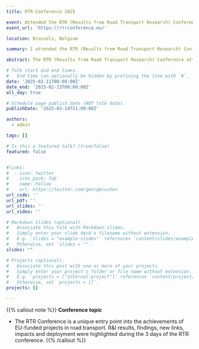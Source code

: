 ```yaml
---
title: RTR Conference 2025

event: Attended the RTR (Results from Road Transport Research) Conference 2025
event_url: 'https://rtrconference.eu/'

location: Brussels, Belgium

summary: I attended the RTR (Results from Road Transport Research) Conference 2025

abstract: The RTR (Results from Road Transport Research) Conference attracted its largest audience to date, with more than 500 participants on-site and 400 participants joining online, emphasising the importance of pre-competitive collaborative research in road transport at the European level. This high level of participation is a testimony of the RTR conference’s pivotal role in supporting the European R&I eco-system in all the fields of road transport, infrastructure, road safety, decarbonisation, digitalisation, urban mobility, as well freight and logistics.

# Talk start and end times.
#   End time can optionally be hidden by prefixing the line with `#`.
date: '2025-02-11T00:00:00Z'
date_end: '2025-02-13T00:00:00Z'
all_day: true

# Schedule page publish date (NOT talk date).
publishDate: '2025-02-14T21:00:00Z'

authors:
  - admin

tags: []

# Is this a featured talk? (true/false)
featured: false


#links:
#  - icon: twitter
#    icon_pack: fab
#    name: Follow
#    url: https://twitter.com/georgecushen
url_code: ''
url_pdf: ''
url_slides: ''
url_video: ''

# Markdown Slides (optional).
#   Associate this talk with Markdown slides.
#   Simply enter your slide deck's filename without extension.
#   E.g. `slides = "example-slides"` references `content/slides/example-slides.md`.
#   Otherwise, set `slides = ""`.
slides: ""

# Projects (optional).
#   Associate this post with one or more of your projects.
#   Simply enter your project's folder or file name without extension.
#   E.g. `projects = ["internal-project"]` references `content/project/deep-learning/index.md`.
#   Otherwise, set `projects = []`.
projects: []

---
```


{{% callout note %}}
**Conference topic**
- The RTR Conference is a unique entry point into the achievements of EU-funded projects in road transport. R&I results, findings, new links, impacts and deployment were highlighted during the 3 days of the RTR conference.
{{% /callout %}}

